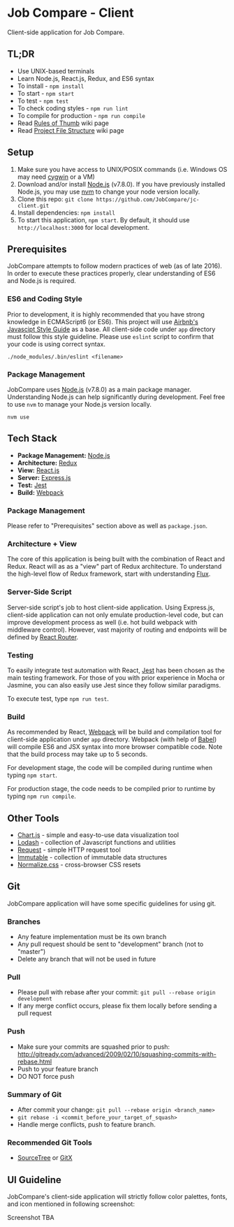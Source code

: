 # Job Compare - Client
Client-side application for Job Compare.

## TL;DR
* Use UNIX-based terminals
* Learn Node.js, React.js, Redux, and ES6 syntax
* To install - `npm install`
* To start - `npm start`
* To test - `npm test`
* To check coding styles - `npm run lint`
* To compile for production - `npm run compile`
* Read [Rules of Thumb](https://github.com/JobCompare/jc-client/wiki/Rules-of-Thumb) wiki page
* Read [Project File Structure](https://github.com/JobCompare/jc-client/wiki/Project-File-Structure) wiki page

## Setup
1. Make sure you have access to UNIX/POSIX commands (i.e. Windows OS may need [cygwin](https://www.cygwin.com/) or a VM)
2. Download and/or install [Node.js](https://nodejs.org/en/) (v7.8.0). If you have previously installed Node.js, you may use [nvm](https://github.com/creationix/nvm) to change your node version locally.
3. Clone this repo: `git clone https://github.com/JobCompare/jc-client.git`
4. Install dependencies: `npm install`
5. To start this application, `npm start`. By default, it should use `http://localhost:3000` for local development.

## Prerequisites
JobCompare attempts to follow modern practices of web (as of late 2016).
In order to execute these practices properly, clear understanding of ES6 and Node.js is required.
### ES6 and Coding Style
Prior to development, it is highly recommended that you have strong knowledge in ECMAScript6 (or ES6).
This project will use [Airbnb's Javascipt Style Guide](https://github.com/airbnb/javascript) as a base.
All client-side code under ``app`` directory must follow this style guideline.
Please use `eslint` script to confirm that your code is using correct syntax.
```
./node_modules/.bin/eslint <filename>
```
### Package Management
JobCompare uses [Node.js](https://nodejs.org/en/) (v7.8.0) as a main package manager.
Understanding Node.js can help significantly during development.
Feel free to use `nvm` to manage your Node.js version locally.
```
nvm use
```

## Tech Stack
* **Package Management:** [Node.js](https://nodejs.org/en/)
* **Architecture:** [Redux](http://redux.js.org/)
* **View:** [React.js](https://facebook.github.io/react/)
* **Server:** [Express.js](https://expressjs.com/)
* **Test:** [Jest](https://facebook.github.io/jest/)
* **Build:** [Webpack](https://webpack.github.io/)

### Package Management
Please refer to "Prerequisites" section above as well as `package.json`.

### Architecture + View
The core of this application is being built with the combination of React and Redux.
React will as as a "view" part of Redux architecture.
To understand the high-level flow of Redux framework, start with understanding [Flux](https://facebook.github.io/flux/).

### Server-Side Script
Server-side script's job to host client-side application.
Using Express.js, client-side application can not only emulate production-level code, but can improve development process as well (i.e. hot build webpack with middleware control).
However, vast majority of routing and endpoints will be defined by [React Router](https://www.npmjs.com/package/react-router).

### Testing
To easily integrate test automation with React, [Jest](https://facebook.github.io/jest/) has been chosen as the main testing framework.
For those of you with prior experience in Mocha or Jasmine, you can also easily use Jest since they follow similar paradigms.

To execute test, type `npm run test`.

### Build
As recommended by React, [Webpack](https://webpack.github.io/) will be build and compilation tool for client-side application under `app` directory.
Webpack (with help of [Babel](https://babeljs.io/)) will compile ES6 and JSX syntax into more browser compatible code.
Note that the build process may take up to 5 seconds.

For development stage, the code will be compiled during runtime when typing `npm start`.

For production stage, the code needs to be compiled prior to runtime by typing `npm run compile`.

## Other Tools
* [Chart.js](http://www.chartjs.org/) - simple and easy-to-use data visualization tool
* [Lodash](https://lodash.com/) - collection of Javascript functions and utilities
* [Request](https://github.com/request/request) - simple HTTP request tool
* [Immutable](https://facebook.github.io/immutable-js/) - collection of immutable data structures
* [Normalize.css](https://necolas.github.io/normalize.css/) - cross-browser CSS resets

## Git
JobCompare application will have some specific guidelines for using git.
### Branches
* Any feature implementation must be its own branch
* Any pull request should be sent to "development" branch (not to "master")
* Delete any branch that will not be used in future
### Pull
* Please pull with rebase after your commit: `git pull --rebase origin development`
* If any merge conflict occurs, please fix them locally before sending a pull request
### Push
* Make sure your commits are squashed prior to push: http://gitready.com/advanced/2009/02/10/squashing-commits-with-rebase.html
* Push to your feature branch
* DO NOT force push
### Summary of Git
* After commit your change: `git pull --rebase origin <branch_name>`
* `git rebase -i <commit_before_your_target_of_squash>`
* Handle merge conflicts, push to feature branch.
### Recommended Git Tools
* [SourceTree](https://www.sourcetreeapp.com/) or [GitX](http://gitx.frim.nl/)

## UI Guideline
JobCompare's client-side application will strictly follow color palettes, fonts, and icon mentioned in following screenshot:

Screenshot TBA
